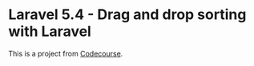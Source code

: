 # Laravel 5.4 - Drag and drop sorting with Laravel

This is a project from [Codecourse](https://www.codecourse.com/lessons/laravel-drag-and-drop-sorting).
